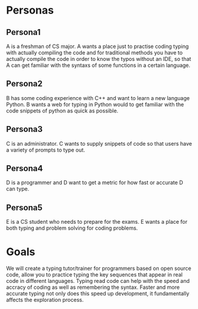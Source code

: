 Personas
===========

Persona1
-----------
A is a freshman of CS major. A wants a place just to practise coding typing with actually compiling the code and for traditional methods you have to actually compile the code in order to know the typos without an IDE, so that A can get familiar with the syntaxs of some functions in a certain language. 

Persona2
-----------
B has some coding experience with C++ and want to learn a new language Python. B wants a web for typing in Python would to get familiar with the code snippets of python as quick as possible.

Persona3
----------
C is an administrator. C wants to supply snippets of code so that users have a variety of prompts to type out.

Persona4
-----------
D is a programmer and D want to get a metric for how fast or accurate D can type.

Persona5
-----------
E is a CS student who needs to prepare for the exams. E wants a place for both typing and problem solving for coding problems.

Goals
=========
We will create a typing tutor/trainer for programmers based on open source code, allow you to practice typing the key sequences that appear in real code in different languages. Typing read code can help with the speed and accracy of coding as well as remembering the syntax. Faster and more accurate typing not only does this speed up development, it fundamentally affects the exploration process.


